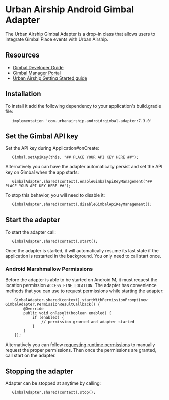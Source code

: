# Urban Airship Android Gimbal Adapter

The Urban Airship Gimbal Adapter is a drop-in class that allows users to integrate Gimbal Place events with
Urban Airship.

## Resources
- [Gimbal Developer Guide](https://gimbal.com/doc/android/v4/devguide.html)
- [Gimbal Manager Portal](https://manager.gimbal.com)
- [Urban Airship Getting Started guide](https://docs.airship.com/platform/android/getting-started/)

## Installation

To install it add the following dependency to your application's build.gradle file:
```
   implementation 'com.urbanairship.android:gimbal-adapter:7.3.0'
```

## Set the Gimbal API key

Set the API key during Application#onCreate:
```
   Gimbal.setApiKey(this, "## PLACE YOUR API KEY HERE ##");
```

Alternatively you can have the adapter automatically persist and set the API key on Gimbal when
the app starts:
```
   GimbalAdapter.shared(context).enableGimbalApiKeyManagement("## PLACE YOUR API KEY HERE ##");
```

To stop this behavior, you will need to disable it:
```
   GimbalAdapter.shared(context).disableGimbalApiKeyManagement();
```


## Start the adapter

To start the adapter call:
```
   GimbalAdapter.shared(context).start();
```

Once the adapter is started, it will automatically resume its last state if
the application is restarted in the background. You only need to call start
once.

### Android Marshmallow Permissions

Before the adapter is able to be started on Android M, it must request the location permission
``ACCESS_FINE_LOCATION``. The adapter has convenience methods that you can use to request permissions while
starting the adapter:
```
    GimbalAdapter.shared(context).startWithPermissionPrompt(new GimbalAdapter.PermissionResultCallback() {
        @Override
        public void onResult(boolean enabled) {
            if (enabled) {
                // permission granted and adapter started
            }
        }
    });
```

Alternatively you can follow [requesting runtime permissions](https://developer.android.com/training/permissions/requesting.html)
to manually request the proper permissions. Then once the permissions are granted, call start on the adapter.

## Stopping the adapter

Adapter can be stopped at anytime by calling:
```
   GimbalAdapter.shared(context).stop();
```

